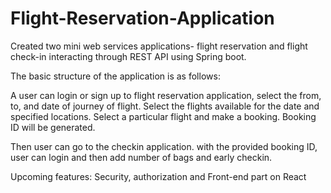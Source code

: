 # Flight-Reservation-Application
Created two mini web services applications- flight reservation and flight check-in interacting through REST API using Spring boot.

The basic structure of the application is as follows:

A user can login or sign up to flight reservation application, select the from, to, and date of journey of flight. Select the flights available for the date and specified locations. Select a particular flight and make a booking. Booking ID will be generated.

Then user can go to the checkin application. with the provided booking ID, user can login and then add number of bags and early checkin.

Upcoming features: Security, authorization and Front-end part on React

